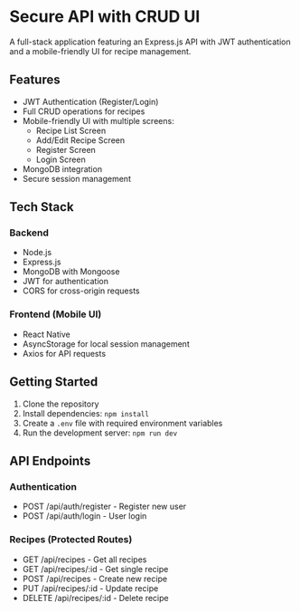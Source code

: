 # Secure API with CRUD UI

A full-stack application featuring an Express.js API with JWT authentication and a mobile-friendly UI for recipe management.

## Features

- JWT Authentication (Register/Login)
- Full CRUD operations for recipes
- Mobile-friendly UI with multiple screens:
  - Recipe List Screen
  - Add/Edit Recipe Screen
  - Register Screen
  - Login Screen
- MongoDB integration
- Secure session management

## Tech Stack

### Backend
- Node.js
- Express.js
- MongoDB with Mongoose
- JWT for authentication
- CORS for cross-origin requests

### Frontend (Mobile UI)
- React Native
- AsyncStorage for local session management
- Axios for API requests

## Getting Started

1. Clone the repository
2. Install dependencies: `npm install`
3. Create a `.env` file with required environment variables
4. Run the development server: `npm run dev`

## API Endpoints

### Authentication
- POST /api/auth/register - Register new user
- POST /api/auth/login - User login

### Recipes (Protected Routes)
- GET /api/recipes - Get all recipes
- GET /api/recipes/:id - Get single recipe
- POST /api/recipes - Create new recipe
- PUT /api/recipes/:id - Update recipe
- DELETE /api/recipes/:id - Delete recipe
